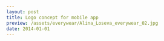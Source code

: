```yaml
---
layout: post
title: Logo concept for mobile app
preview: /assets/everywear/Alina_Loseva_everywear_02.jpg
date: 2014-01-01
---
```

